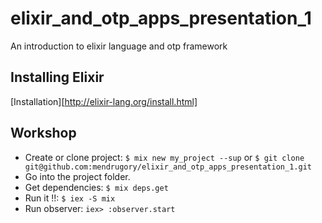 # elixir_and_otp_apps_presentation_1
An introduction to elixir language and otp framework

## Installing Elixir
[Installation][http://elixir-lang.org/install.html]

## Workshop
  * Create or clone project: `$ mix new my_project --sup` or `$ git clone git@github.com:mendrugory/elixir_and_otp_apps_presentation_1.git`
  * Go into the project folder.
  * Get dependencies: `$ mix deps.get`
  * Run it !!: `$ iex -S mix`
  * Run observer: `iex> :observer.start`
